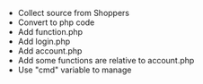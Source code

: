 - Collect source from Shoppers
- Convert to php code
- Add function.php
- Add login.php
- Add account.php
- Add some functions are relative to account.php
- Use "cmd" variable to manage 
